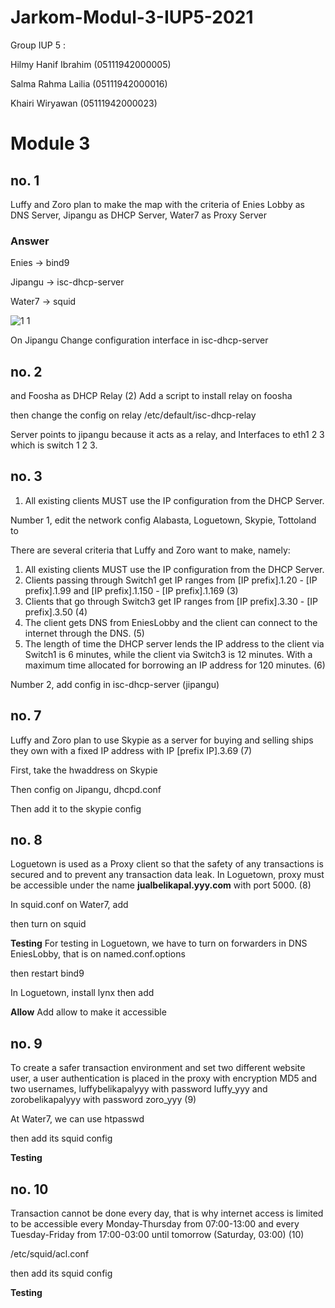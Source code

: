 # Jarkom-Modul-3-IUP5-2021


Group IUP 5 :

Hilmy Hanif Ibrahim (05111942000005)

Salma Rahma Lailia  (05111942000016)

Khairi Wiryawan     (05111942000023)


# Module 3

## no. 1

Luffy and Zoro plan to make the map with the criteria of Enies Lobby as DNS Server, Jipangu as DHCP Server, Water7 as Proxy Server

### Answer

Enies → bind9

Jipangu → isc-dhcp-server

Water7 → squid

![1 1](https://user-images.githubusercontent.com/73702347/140918006-13b947c5-f4f2-44b3-b844-49d6d34cc785.jpg)

On Jipangu
Change configuration interface in isc-dhcp-server

## no. 2

and Foosha as DHCP Relay (2)
Add a script to install relay on foosha

then change the config on relay /etc/default/isc-dhcp-relay

Server points to jipangu because it acts as a relay, and Interfaces to eth1 2 3 which is switch 1 2 3.

## no. 3

1. All existing clients MUST use the IP configuration from the DHCP Server.

Number 1, edit the network config Alabasta, Loguetown, Skypie, Tottoland to

There are several criteria that Luffy and Zoro want to make, namely:

1. All existing clients MUST use the IP configuration from the DHCP Server.
2. Clients passing through Switch1 get IP ranges from [IP prefix].1.20 - [IP prefix].1.99 and [IP prefix].1.150 - [IP prefix].1.169 (3)
3. Clients that go through Switch3 get IP ranges from [IP prefix].3.30 - [IP prefix].3.50 (4)
4. The client gets DNS from EniesLobby and the client can connect to the internet through the DNS. (5)
5. The length of time the DHCP server lends the IP address to the client via Switch1 is 6 minutes, while the client via Switch3 is 12 minutes. With a maximum time allocated for borrowing an IP address for 120 minutes. (6)

Number 2, add config in isc-dhcp-server (jipangu)

## no. 7

Luffy and Zoro plan to use Skypie as a server for buying and selling ships they own with a fixed IP address with IP [prefix IP].3.69 (7)

First, take the hwaddress on Skypie

Then config on Jipangu, dhcpd.conf

Then add it to the skypie config

## no. 8

Loguetown is used as a Proxy client so that the safety of any transactions is secured and to prevent any transaction data leak. In Loguetown, proxy must be accessible under the name **jualbelikapal.yyy.com** with port 5000. (8)

In squid.conf on Water7, add

then turn on squid

**Testing**
For testing in Loguetown, we have to turn on forwarders in DNS EniesLobby, that is on named.conf.options

then restart bind9

In Loguetown, install lynx
then add

**Allow**
Add allow to make it accessible 

## no. 9

To create a safer transaction environment and set two different website user, a user authentication is placed in the proxy with encryption MD5 and two usernames, luffybelikapalyyy with password luffy_yyy and zorobelikapalyyy with password zoro_yyy (9)

At Water7, we can use htpasswd

then add its squid config

**Testing**

## no. 10

Transaction cannot be done every day, that is why internet access is limited to be accessible every Monday-Thursday from 07:00-13:00 and every Tuesday-Friday from 17:00-03:00 until tomorrow (Saturday, 03:00) (10)

/etc/squid/acl.conf

then add its squid config

**Testing**

